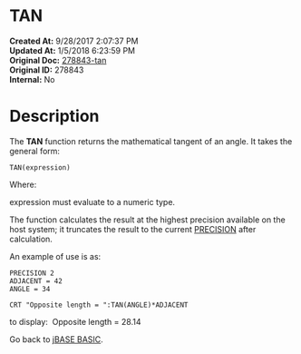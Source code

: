 # TAN

**Created At:** 9/28/2017 2:07:37 PM  
**Updated At:** 1/5/2018 6:23:59 PM  
**Original Doc:** [278843-tan](https://docs.jbase.com/36868-jbase-basic/278843-tan)  
**Original ID:** 278843  
**Internal:** No  


# Description

The **TAN** function returns the mathematical tangent of an angle. It takes the general form:

```
TAN(expression)
```

Where:

expression must evaluate to a numeric type.

The function calculates the result at the highest precision available on the host system; it truncates the result to the current [PRECISION](./../precision) after calculation.

An example of use is as:

```
PRECISION 2
ADJACENT = 42
ANGLE = 34

CRT "Opposite length = ":TAN(ANGLE)*ADJACENT
```

to display:  Opposite length = 28.14



Go back to [jBASE BASIC](./../jbase-basic-programmers-reference-guide).
